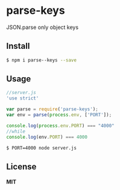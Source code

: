 # parse-keys

JSON.parse only object keys

## Install

```sh
$ npm i parse--keys --save
```

## Usage


```js
//server.js
'use strict'

var parse = require('parse-keys');
var env = parse(process.env, ['PORT']);

console.log(process.env.PORT) === "4000"
//while
console.log(env.PORT) === 4000

```

```sh
$ PORT=4000 node server.js
```

## License

#### MIT